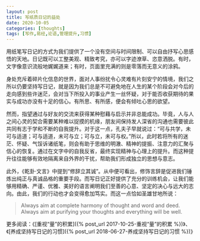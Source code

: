 ```yaml
---
layout: post
title: 写纸质日记的益处
date: 2020-10-05
categories: [thoughts]
tags: [写作,易经,论语,管理提升,习惯]
---
```


用纸笔写日记的方式为我们提供了一个没有空间与时间限制、可以自由抒写心思感悟的天地。日记既可以工整美观、精致考究，亦可以字迹潦草、恣意洒脱。有时，文字像意识流般地娓娓道来；有时，页面里充满的则是零落而无意义的涂鸦。

身处充斥着碎片化信息的世界，面对人事纷扰令心灵难有片刻安宁的情境，我们之所以仍要坚持写日记，就是因为我们总是不可避免地在人生的某个阶段会对今后的走向感到些许迷茫，会对当下所投入的事业产生一丝怀疑，对于能否收获期待的果实与成功亦没有十足的信心。有所思、有所感，便会有倾吐心思的欲望。

然而，指望通过与好友的交流来获得某种慰藉与启示并非总能成功。毕竟，人与人之间心灵的契合需要某种难以捉摸的机缘，朋友间保持发人深省的沟通也需要彼此共同有志于学和不断的自我提升。对于这一点，孔夫子早就说过：“可与共学，未可与适道；可与适道，未可与立；可与立，未可与权。”所以，此时若将所有的迷茫、怀疑、气馁诉诸纸笔，则会有助于思维的明澈、精神的提振、注意力的汇聚与信心的恢复。通过在文字中的自我反省，最终实现精神与心理上的提升。而这种提升往往能够有效地隔离来自外界的干扰，帮助我们形成独立的思想与意志。

此外，《乾卦·文言》中提到“修辞立其诚”。从中便可看出，修饰言辞是促进我们锤炼出纯正与真诚品格的重要手段。而写日记正好提供了充分的训练机会，让我们能够用精确、严谨、优雅、美好的语言阐明我们至善的心意、坚定的决心与远大的志向。由此，我们的行动也才会变得愈加笃实。而这一点恰如圣雄甘地所说：

> Always aim at complete harmony of thought and word and deed. Always aim at purifying your thoughts and everything will be well.

更多阅读：《[重视“量”的积累]({% post_url 2017-10-25-重视“量”的积累 %})》、《[养成坚持写日记的习惯]({% post_url 2018-06-27-养成坚持写日记的习惯 %})》
